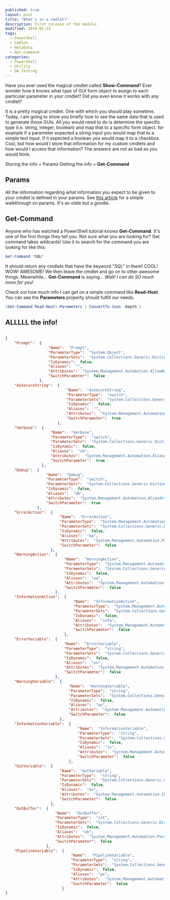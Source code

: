 ```yaml
---
published: true
layout: post
title: "What's in a cmdlet?"
description: First release of the module.
modified: 2016-01-23
tags:
  - PowerShell
  - Cmdlet
  - Metadata
  - Get-Command
categories:
  - PowerShell
  - Utility
  - QA Testing
---
```


Have you ever used the magical cmdlet called **Show-Command**? Ever wonder how it knows what type of GUI form object to assign to each particular parameter in your cmdlet? Did you even know it works with any cmdlet?

It is a pretty magical cmdlet. One with which you should play sometime. Today, I am going to show you briefly how to see the same data that is used to generate those GUIs. All you would need to do is determine the specific type (i.e. string, integer, boolean) and map that to a specific form object. for example if a parameter expected a string input you would map that to a simple text input. If it expected a boolean you would map it to a checkbox. Cool, but how would I store that information for my custom cmdlets and how would I access that information? The answers are not as bad as you would think.

<!-- more -->

Storing the info = Params
Getting the info = **Get-Command**

## Params

All the information regarding what information you expect to be given to your cmdlet is defined in your params. See [this article](https://technet.microsoft.com/en-us/magazine/jj554301.aspx, "Windows PowerShell: Defining Parameters") for a simple walkthrough on params. It's an oldie but a goodie.

## Get-Command

Anyone who has watched a PowerShell tutorial knows **Get-Command**. It's one of the first things they tell you. Not sure what you are looking for? Get command takes wildcards! Use it to search for the command you are looking for like this:

```powershell
Get-Command *SQL*
```

It should return any cmdlets that have the keyword "SQL" in them! COOL! WOW! AWESOME! We then leave the cmdlet and go on to other awesome things. Meanwhile... **Get-Command** is saying... _Wait! I can do SO much more for you!_

Check out how much info I can get on a simple command like **Read-Host**. You can see the **Parameters** property should fulfill our needs.

```powershell
(Get-Command Read-Host).Parameters | ConvertTo-Json -Depth 1
```

## ALLLLL the info!

```json

{
    "Prompt":  {
                   "Name":  "Prompt",
                   "ParameterType":  "System.Object",
                   "ParameterSets":  "System.Collections.Generic.Dictionary`2[System.String,System.Management.Automation.ParameterSetMetadata]",
                   "IsDynamic":  false,
                   "Aliases":  "",
                   "Attributes":  "System.Management.Automation.AllowNullAttribute System.Management.Automation.ParameterAttribute",
                   "SwitchParameter":  false
               },
    "AsSecureString":  {
                           "Name":  "AsSecureString",
                           "ParameterType":  "switch",
                           "ParameterSets":  "System.Collections.Generic.Dictionary`2[System.String,System.Management.Automation.ParameterSetMetadata]",
                           "IsDynamic":  false,
                           "Aliases":  "",
                           "Attributes":  "System.Management.Automation.ParameterAttribute",
                           "SwitchParameter":  true
                       },
    "Verbose":  {
                    "Name":  "Verbose",
                    "ParameterType":  "switch",
                    "ParameterSets":  "System.Collections.Generic.Dictionary`2[System.String,System.Management.Automation.ParameterSetMetadata]",
                    "IsDynamic":  false,
                    "Aliases":  "vb",
                    "Attributes":  "System.Management.Automation.AliasAttribute System.Management.Automation.ParameterAttribute",
                    "SwitchParameter":  true
                },
    "Debug":  {
                  "Name":  "Debug",
                  "ParameterType":  "switch",
                  "ParameterSets":  "System.Collections.Generic.Dictionary`2[System.String,System.Management.Automation.ParameterSetMetadata]",
                  "IsDynamic":  false,
                  "Aliases":  "db",
                  "Attributes":  "System.Management.Automation.AliasAttribute System.Management.Automation.ParameterAttribute",
                  "SwitchParameter":  true
              },
    "ErrorAction":  {
                        "Name":  "ErrorAction",
                        "ParameterType":  "System.Management.Automation.ActionPreference",
                        "ParameterSets":  "System.Collections.Generic.Dictionary`2[System.String,System.Management.Automation.ParameterSetMetadata]",
                        "IsDynamic":  false,
                        "Aliases":  "ea",
                        "Attributes":  "System.Management.Automation.ParameterAttribute System.Management.Automation.AliasAttribute",
                        "SwitchParameter":  false
                    },
    "WarningAction":  {
                          "Name":  "WarningAction",
                          "ParameterType":  "System.Management.Automation.ActionPreference",
                          "ParameterSets":  "System.Collections.Generic.Dictionary`2[System.String,System.Management.Automation.ParameterSetMetadata]",
                          "IsDynamic":  false,
                          "Aliases":  "wa",
                          "Attributes":  "System.Management.Automation.ParameterAttribute System.Management.Automation.AliasAttribute",
                          "SwitchParameter":  false
                      },
    "InformationAction":  {
                              "Name":  "InformationAction",
                              "ParameterType":  "System.Management.Automation.ActionPreference",
                              "ParameterSets":  "System.Collections.Generic.Dictionary`2[System.String,System.Management.Automation.ParameterSetMetadata]",
                              "IsDynamic":  false,
                              "Aliases":  "infa",
                              "Attributes":  "System.Management.Automation.ParameterAttribute System.Management.Automation.AliasAttribute",
                              "SwitchParameter":  false
                          },
    "ErrorVariable":  {
                          "Name":  "ErrorVariable",
                          "ParameterType":  "string",
                          "ParameterSets":  "System.Collections.Generic.Dictionary`2[System.String,System.Management.Automation.ParameterSetMetadata]",
                          "IsDynamic":  false,
                          "Aliases":  "ev",
                          "Attributes":  "System.Management.Automation.AliasAttribute System.Management.Automation.ParameterAttribute System.Management.Automation.Internal.CommonParameters+ValidateVariableName",
                          "SwitchParameter":  false
                      },
    "WarningVariable":  {
                            "Name":  "WarningVariable",
                            "ParameterType":  "string",
                            "ParameterSets":  "System.Collections.Generic.Dictionary`2[System.String,System.Management.Automation.ParameterSetMetadata]",
                            "IsDynamic":  false,
                            "Aliases":  "wv",
                            "Attributes":  "System.Management.Automation.Internal.CommonParameters+ValidateVariableName System.Management.Automation.ParameterAttribute System.Management.Automation.AliasAttribute",
                            "SwitchParameter":  false
                        },
    "InformationVariable":  {
                                "Name":  "InformationVariable",
                                "ParameterType":  "string",
                                "ParameterSets":  "System.Collections.Generic.Dictionary`2[System.String,System.Management.Automation.ParameterSetMetadata]",
                                "IsDynamic":  false,
                                "Aliases":  "iv",
                                "Attributes":  "System.Management.Automation.Internal.CommonParameters+ValidateVariableName System.Management.Automation.ParameterAttribute System.Management.Automation.AliasAttribute",
                                "SwitchParameter":  false
                            },
    "OutVariable":  {
                        "Name":  "OutVariable",
                        "ParameterType":  "string",
                        "ParameterSets":  "System.Collections.Generic.Dictionary`2[System.String,System.Management.Automation.ParameterSetMetadata]",
                        "IsDynamic":  false,
                        "Aliases":  "ov",
                        "Attributes":  "System.Management.Automation.Internal.CommonParameters+ValidateVariableName System.Management.Automation.ParameterAttribute System.Management.Automation.AliasAttribute",
                        "SwitchParameter":  false
                    },
    "OutBuffer":  {
                      "Name":  "OutBuffer",
                      "ParameterType":  "int",
                      "ParameterSets":  "System.Collections.Generic.Dictionary`2[System.String,System.Management.Automation.ParameterSetMetadata]",
                      "IsDynamic":  false,
                      "Aliases":  "ob",
                      "Attributes":  "System.Management.Automation.ParameterAttribute System.Management.Automation.AliasAttribute System.Management.Automation.ValidateRangeAttribute",
                      "SwitchParameter":  false
                  },
    "PipelineVariable":  {
                             "Name":  "PipelineVariable",
                             "ParameterType":  "string",
                             "ParameterSets":  "System.Collections.Generic.Dictionary`2[System.String,System.Management.Automation.ParameterSetMetadata]",
                             "IsDynamic":  false,
                             "Aliases":  "pv",
                             "Attributes":  "System.Management.Automation.Internal.CommonParameters+ValidateVariableName System.Management.Automation.ParameterAttribute System.Management.Automation.AliasAttribute",
                             "SwitchParameter":  false
                         }
}
```
